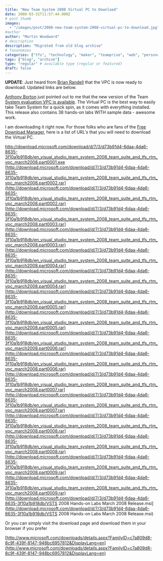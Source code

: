 ```yaml
---
title: "New Team System 2008 Virtual PC to Download"
date: 2008-03-31T11:57:44.000Z
# post thumb
images:
  - "/images/post/2008-new-team-system-2008-virtual-pc-to-download.jpg"
#author
author: "Martin Woodward"
# description
description: "Migrated from old blog archive"
# Taxonomies
categories: ["tfs", "technology", "maker", "teamprise", "web", "personal"]
tags: ["blog", "archive"]
type: "regular" # available type (regular or featured)
draft: false
---
```

**UPDATE**: Just heard from [Brian Randell](http://www.pluralsight.com/blogs/brian/archive/2008/04/01/50626.aspx) that the VPC is now ready to download.  Updated links are below.  

[Anthony Borton](http://myvstsblog.com/default.aspx) just pointed out to me that the new version of the Team [System evaluation VPC is available](http://www.microsoft.com/downloads/details.aspx?FamilyID=c7a809d8-8c9f-439f-8147-948bc6957812&DisplayLang=en).  The Virtual PC is the best way to easily take Team System for a quick spin, as it comes with everything installed.  This release also contains 38 hands-on labs WITH sample data - awesome work.  

I am downloading it right now.  For those folks who are fans of the [Free Download Manager](http://www.freedownloadmanager.org/), here is a list of URL's that you will need to download the Virtual PC.  

http://download.microsoft.com/download/d/7/3/d73b91d4-6daa-4da6-8635-3f10a1b918db/en_visual_studio_team_system_2008_team_suite_and_tfs_rtm_vpc_march2008.part0001.exe
[http://download.microsoft.com/download/d/7/3/d73b91d4-6daa-4da6-8635-3f10a1b918db/en_visual_studio_team_system_2008_team_suite_and_tfs_rtm_vpc_march2008.part0002.rar](http://download.microsoft.com/download/d/7/3/d73b91d4-6daa-4da6-8635-3f10a1b918db/en_visual_studio_team_system_2008_team_suite_and_tfs_rtm_vpc_march2008.part0002.rar) 
[http://download.microsoft.com/download/d/7/3/d73b91d4-6daa-4da6-8635-3f10a1b918db/en_visual_studio_team_system_2008_team_suite_and_tfs_rtm_vpc_march2008.part0003.rar](http://download.microsoft.com/download/d/7/3/d73b91d4-6daa-4da6-8635-3f10a1b918db/en_visual_studio_team_system_2008_team_suite_and_tfs_rtm_vpc_march2008.part0003.rar) 
[http://download.microsoft.com/download/d/7/3/d73b91d4-6daa-4da6-8635-3f10a1b918db/en_visual_studio_team_system_2008_team_suite_and_tfs_rtm_vpc_march2008.part0004.rar](http://download.microsoft.com/download/d/7/3/d73b91d4-6daa-4da6-8635-3f10a1b918db/en_visual_studio_team_system_2008_team_suite_and_tfs_rtm_vpc_march2008.part0004.rar) 
[http://download.microsoft.com/download/d/7/3/d73b91d4-6daa-4da6-8635-3f10a1b918db/en_visual_studio_team_system_2008_team_suite_and_tfs_rtm_vpc_march2008.part0005.rar](http://download.microsoft.com/download/d/7/3/d73b91d4-6daa-4da6-8635-3f10a1b918db/en_visual_studio_team_system_2008_team_suite_and_tfs_rtm_vpc_march2008.part0005.rar) 
[http://download.microsoft.com/download/d/7/3/d73b91d4-6daa-4da6-8635-3f10a1b918db/en_visual_studio_team_system_2008_team_suite_and_tfs_rtm_vpc_march2008.part0006.rar](http://download.microsoft.com/download/d/7/3/d73b91d4-6daa-4da6-8635-3f10a1b918db/en_visual_studio_team_system_2008_team_suite_and_tfs_rtm_vpc_march2008.part0006.rar) 
[http://download.microsoft.com/download/d/7/3/d73b91d4-6daa-4da6-8635-3f10a1b918db/en_visual_studio_team_system_2008_team_suite_and_tfs_rtm_vpc_march2008.part0007.rar](http://download.microsoft.com/download/d/7/3/d73b91d4-6daa-4da6-8635-3f10a1b918db/en_visual_studio_team_system_2008_team_suite_and_tfs_rtm_vpc_march2008.part0007.rar) 
[http://download.microsoft.com/download/d/7/3/d73b91d4-6daa-4da6-8635-3f10a1b918db/en_visual_studio_team_system_2008_team_suite_and_tfs_rtm_vpc_march2008.part0008.rar](http://download.microsoft.com/download/d/7/3/d73b91d4-6daa-4da6-8635-3f10a1b918db/en_visual_studio_team_system_2008_team_suite_and_tfs_rtm_vpc_march2008.part0008.rar) 
[http://download.microsoft.com/download/d/7/3/d73b91d4-6daa-4da6-8635-3f10a1b918db/en_visual_studio_team_system_2008_team_suite_and_tfs_rtm_vpc_march2008.part0009.rar](http://download.microsoft.com/download/d/7/3/d73b91d4-6daa-4da6-8635-3f10a1b918db/en_visual_studio_team_system_2008_team_suite_and_tfs_rtm_vpc_march2008.part0009.rar) 
[http://download.microsoft.com/download/d/7/3/d73b91d4-6daa-4da6-8635-3f10a1b918db/VSTS 2008 Hands-on Labs March 2008 Release.msi](http://download.microsoft.com/download/d/7/3/d73b91d4-6daa-4da6-8635-3f10a1b918db/VSTS 2008 Hands-on Labs March 2008 Release.msi)

Or you can simply visit the download page and download them in your browser if you prefer

[http://www.microsoft.com/downloads/details.aspx?FamilyID=c7a809d8-8c9f-439f-8147-948bc6957812&DisplayLang=en](http://www.microsoft.com/downloads/details.aspx?FamilyID=c7a809d8-8c9f-439f-8147-948bc6957812&DisplayLang=en)